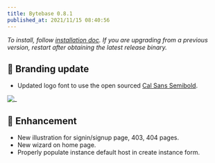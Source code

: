 ```yaml
---
title: Bytebase 0.8.1
published_at: 2021/11/15 08:40:56
---
```


_To install, follow [installation doc](/docs/get-started/install/overview). If you are upgrading from a previous version, restart after obtaining the latest release binary._

## 🚀 Branding update

- Updated logo font to use the open sourced [Cal Sans Semibold](https://github.com/calendso/font).

![_](/content/changelog/0.8.1/logo-full.webp)

## 🎄 Enhancement

- New illustration for signin/signup page, 403, 404 pages.
- New wizard on home page.
- Properly populate instance default host in create instance form.
